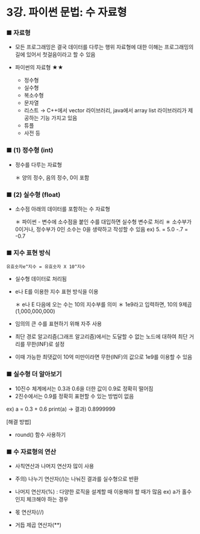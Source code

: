 # 3강. 파이썬 문법: 수 자료형

### ■ 자료형
- 모든 프로그래밍은 결국 데이터를 다루는 행위
  자료형에 대한 이해는 프로그래밍의 길에 있어서 첫걸음이라고 할 수 있음
  
- 파이썬의 자료형 ★★
  - 정수형
  - 실수형
  - 복소수형
  - 문자열
  - 리스트   → C++에서 vector 라이브러리, java에서 array list 라이브러리가 제공하는 기능 가지고 있음
  - 튜플
  - 사전 등
  
### ■ (1) 정수형 (int)
- 정수를 다루는 자료형

  ＊ 양의 정수, 음의 정수, 0이 포함
    
### ■ (2) 실수형 (float)
- 소수점 아래의 데이터를 포함하는 수 자료형

  ＊ 파이썬 - 변수에 소수점을 붙인 수를 대입하면 실수형 변수로 처리
  ＊ 소수부가 0이거나, 정수부가 0인 소수는 0을 생략하고 작성할 수 있음
     ex) 5. = 5.0
         -.7 = -0.7
         
### ■ 지수 표현 방식
    유효숫자e^지수 = 유효숫자 X 10^지수
    
- 실수형 데이터로 처리됨
- e나 E를 이용한 지수 표현 방식을 이용

  ＊ e나 E 다음에 오는 수는 10의 지수부를 의미
  ＊ 1e9라고 입력하면, 10의 9제곱 (1,000,000,000)

- 임의의 큰 수를 표현하기 위해 자주 사용
- 최단 경로 알고리즘(그래프 알고리즘)에서는 도달할 수 없는 노드에 대하여 최단 거리를 무한(INF)로 설정
- 이때 가능한 최댓값이 10억 미만이라면 무한(INF)의 값으로 1e9를 이용할 수 있음
  
  
### ■ 실수형 더 알아보기
- 10진수 체계에서는 0.3과 0.6을 더한 값이 0.9로 정확히 떨어짐
- 2진수에서는 0.9를 정확히 표현할 수 있는 방법이 없음

ex) a = 0.3  + 0.6
    print(a)
    → 결과) 0.8999999
    
[해결 방법]
- round() 함수 사용하기


### ■ 수 자료형의 연산
- 사칙연산과 나머지 연산자 많이 사용
- 주의) 나누기 연산자(/)는 나눠진 결과를 실수형으로 반환

- 나머지 연산자(%) : 다양한 로직을 설계할 때 이용해야 할 때가 많음
  ex) a가 홀수인지 체크해야 하는 경우
  
- 몫 연산자(//)
- 거듭 제곱 연산자(**)
